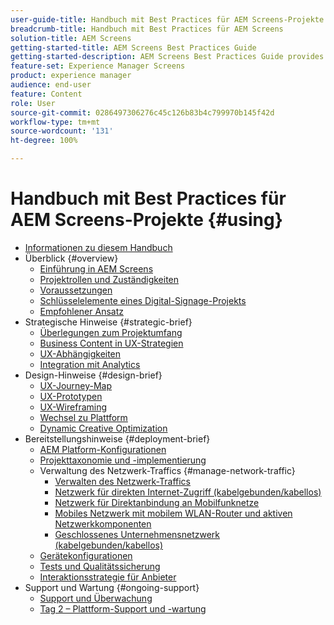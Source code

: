 ```yaml
---
user-guide-title: Handbuch mit Best Practices für AEM Screens-Projekte
breadcrumb-title: Handbuch mit Best Practices für AEM Screens
solution-title: AEM Screens
getting-started-title: AEM Screens Best Practices Guide
getting-started-description: AEM Screens Best Practices Guide provides guidance on how to successfully plan and execute an AEM Screens project.
feature-set: Experience Manager Screens
product: experience manager
audience: end-user
feature: Content
role: User
source-git-commit: 0286497306276c45c126b83b4c799970b145f42d
workflow-type: tm+mt
source-wordcount: '131'
ht-degree: 100%

---
```



# Handbuch mit Best Practices für AEM Screens-Projekte {#using}

+ [Informationen zu diesem Handbuch](about-guide.md)
+ Überblick {#overview}
   + [Einführung in AEM Screens](introduction.md)
   + [Projektrollen und Zuständigkeiten](roles-responsibilities.md)
   + [Voraussetzungen](pre-requisites.md)
   + [Schlüsselelemente eines Digital-Signage-Projekts](getting-started-digital-signage.md)
   + [Empfohlener Ansatz](recommended-approach.md)
+ Strategische Hinweise {#strategic-brief}
   + [Überlegungen zum Projektumfang](pre-sales-considerations.md)
   + [Business Content in UX-Strategien](business-content-strategy.md)
   + [UX-Abhängigkeiten](ux-dependencies.md)
   + [Integration mit Analytics](analytics.md)
+ Design-Hinweise {#design-brief}
   + [UX-Journey-Map](journey-map.md)
   + [UX-Prototypen](prototypes.md)
   + [UX-Wireframing](wireframes.md)
   + [Wechsel zu Plattform](transition-platform.md)
   + [Dynamic Creative Optimization](dynamic-creative-optimizations.md)
+ Bereitstellungshinweise {#deployment-brief}
   + [AEM Platform-Konfigurationen](aem-platform-configurations.md)
   + [Projekttaxonomie und -implementierung](project-taxonomy-implementation.md)
   + Verwaltung des Netzwerk-Traffics {#manage-network-traffic}
      + [Verwalten des Netzwerk-Traffics](/help/using/managing-network-traffic.md)
      + [Netzwerk für direkten Internet-Zugriff (kabelgebunden/kabellos)](/help/using/direct-internet-network.md)
      + [Netzwerk für Direktanbindung an Mobilfunknetze](/help/using/mobile-network.md)
      + [Mobiles Netzwerk mit mobilem WLAN-Router und aktiven Netzwerkkomponenten](/help/using/mobile-network-router.md)
      + [Geschlossenes Unternehmensnetzwerk (kabelgebunden/kabellos)](/help/using/enclosed-corporate-network.md)
   + [Gerätekonfigurationen](device-configurations.md)
   + [Tests und Qualitätssicherung](testing-quality-assurance.md)
   + [Interaktionsstrategie für Anbieter](vendor-engagement.md)
+ Support und Wartung {#ongoing-support}
   + [Support und Überwachung](support-monitoring.md)
   + [Tag 2 – Plattform-Support und -wartung](day-two-support-maintenance.md)
